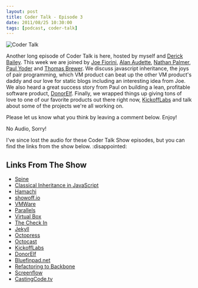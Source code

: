 ```yaml
---
layout: post
title: Coder Talk - Episode 3
date: 2011/08/25 10:30:00
tags: [podcast, coder-talk]
---
```


<img src='/assets/microphone.jpg' alt='Coder Talk' class='float-right' />

Another long episode of Coder Talk is here, hosted by myself and [Derick Bailey](http://derickbailey.lostechies.com).  This week we are joined by [Joe Fiorini](http://userobsessed.net), [Alan Audette](http://twitter.com/alanaudette), [Nathan Palmer](http://twitter.com/nathanpalmer), [Paul Yoder](http://twitter.com/paulyoder) and [Thomas Brewer](http://th3mus1cman.me).  We discuss javascript inheritance, the joys of pair programming, which VM product can beat up the other VM product's daddy and our love for static blogs including an interesting idea from Joe.  We also heard a great success story from Paul on building a lean, profitable software product, [DonorElf](http://donorelf.com).  Finally, we wrapped things up giving tons of love to one of our favorite products out there right now, [KickoffLabs](http://kickofflabs.com) and talk about some of the projects we're all working on.

Please let us know what you think by leaving a comment below.  Enjoy!

<div class="flex flex-col mb-6 tldr">
  <div class="bg-blue p-2 font-medium border border-b-0 border-blue rounded-t-sm">No Audio, Sorry!</div>
  <div class="p-2 bg-blue border-l border-r border-b border-blue
  rounded-b-sm">
    <p>
      I've since lost the audio for these Coder Talk Show episodes, but you can
      find the links from the show below. :disappointed:
    </p>
  </div>
</div>

## Links From The Show

* [Spine](http://maccman.github.com/spine)
* [Classical Inheritance in JavaScript](http://www.crockford.com/javascript/inheritance.html) 
* [Hamachi](https://secure.logmein.com/products/hamachi)
* [showoff.io](https://showoff.io)
* [VMWare](http://vmware.com)
* [Parallels](http://www.parallels.com)
* [Virtual Box](http://www.virtualbox.org)
* [The Check In](http://thecheckin.densitypop.com)
* [Jekyll](https://github.com/mojombo/jekyll/wiki)
* [Octopress](http://octopress.org)
* [Octocast](http://octocast.org)
* [KickoffLabs](http://kickofflabs.com)
* [DonorElf](http://donorelf.com)
* [Bluefinpad.net](http://bluefinpad.net)
* [Refactoring to Backbone](http://refactoringtobackbone.com)
* [Screenflow](http://www.telestream.net/screen-flow)
* [CastingCode.tv](http://castingcode.tv)
